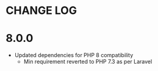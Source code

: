 # CHANGE LOG

# 8.0.0
* Updated dependencies for PHP 8 compatibility
  * Min requirement reverted to PHP 7.3 as per Laravel
